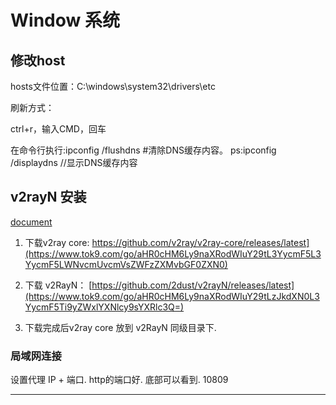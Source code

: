 # Window 系统



## 修改host

hosts文件位置：C:\windows\system32\drivers\etc

刷新方式：

ctrl+r，输入CMD，回车

在命令行执行:ipconfig /flushdns   #清除DNS缓存内容。
ps:ipconfig /displaydns  //显示DNS缓存内容



## v2rayN 安装

[document][1]

1. 下载v2ray core:   https://github.com/v2ray/v2ray-core/releases/latest](https://www.tok9.com/go/aHR0cHM6Ly9naXRodWIuY29tL3YycmF5L3YycmF5LWNvcmUvcmVsZWFzZXMvbGF0ZXN0)
2. 下载 v2RayN： [https://github.com/2dust/v2rayN/releases/latest](https://www.tok9.com/go/aHR0cHM6Ly9naXRodWIuY29tLzJkdXN0L3YycmF5Ti9yZWxlYXNlcy9sYXRlc3Q=)

3. 下载完成后v2ray core 放到 v2RayN 同级目录下.

### 局域网连接

设置代理 IP + 端口. http的端口好. 底部可以看到. 10809

---

[1]: https://www.tok9.com/archives/405/